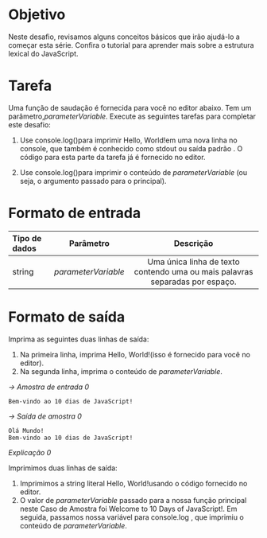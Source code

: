 # Objetivo

Neste desafio, revisamos alguns conceitos básicos que irão ajudá-lo a começar esta série. Confira o tutorial para aprender mais sobre a estrutura lexical do JavaScript.

# Tarefa

Uma função de saudação é fornecida para você no editor abaixo. Tem um parâmetro,*parameterVariable*. Execute as seguintes tarefas para completar este desafio:

1. Use console.log()para imprimir Hello, World!em uma nova linha no console, que também é conhecido como stdout ou saída padrão . O código para esta parte da tarefa já é fornecido no editor.

2. Use console.log()para imprimir o conteúdo de *parameterVariable* (ou seja, o argumento passado para o principal).

# Formato de entrada

| Tipo de dados   |      Parâmetro      |  Descrição |
|:----------|:-------------:|:------:|
| string |  *parameterVariable* | Uma única linha de texto contendo uma ou mais palavras separadas por espaço. |

# Formato de saída

Imprima as seguintes duas linhas de saída:

1. Na primeira linha, imprima Hello, World!(isso é fornecido para você no editor).
2. Na segunda linha, imprima o conteúdo de *parameterVariable*.

*-> Amostra de entrada 0*

```
Bem-vindo ao 10 dias de JavaScript!
```

*-> Saída de amostra 0*

```
Olá Mundo! 
Bem-vindo ao 10 dias de JavaScript!
```

*Explicação 0*

Imprimimos duas linhas de saída:

1. Imprimimos a string literal Hello, World!usando o código fornecido no editor.
2. O valor de *parameterVariable* passado para a nossa função principal neste Caso de Amostra foi Welcome to 10 Days of JavaScript!. Em seguida, passamos nossa variável para console.log , que imprimiu o conteúdo de *parameterVariable*.




